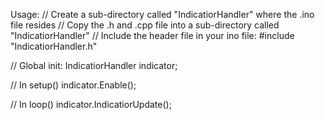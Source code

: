 Usage:
 // Create a sub-directory called "IndicatiorHandler" where the .ino file resides
 // Copy the .h and .cpp file into a sub-directory called "IndicatiorHandler" 
 // Include the header file in your ino file:
 #include "IndicatiorHandler.h"  

 // Global init:
 IndicatiorHandler indicator;

 // In setup()
 indicator.Enable();

 // In loop()
 indicator.IndicatiorUpdate();
